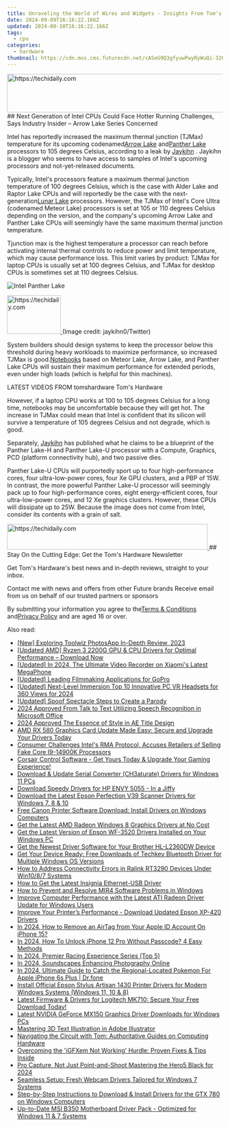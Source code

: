 ```yaml
---
title: Unraveling the World of Wires and Widgets - Insights From Tom's Resource Center
date: 2024-09-09T16:16:22.166Z
updated: 2024-09-10T16:16:22.166Z
tags:
  - cpu
categories:
  - hardware
thumbnail: https://cdn.mos.cms.futurecdn.net/cA5eG9Q3gfyuwPwyRyWuQi-320-80.jpg
---
```


<!-- affiliate ads begin -->
<a href="https://ephamedtechinc.pxf.io/c/5597632/2137208/26400" target="_top" id="2137208">
  <img src="//a.impactradius-go.com/display-ad/26400-2137208" border="0" alt="https://techidaily.com" width="728" height="90"/>
</a>
<img height="0" width="0" src="https://ephamedtechinc.pxf.io/i/5597632/2137208/26400" style="position:absolute;visibility:hidden;" border="0" />
<!-- affiliate ads end -->
## Next Generation of Intel CPUs Could Face Hotter Running Challenges, Says Industry Insider – Arrow Lake Series Concerned

Intel has reportedly increased the maximum thermal junction (TJMax) temperature for its upcoming codenamed[Arrow Lake](https://www.tomshardware.com/pc-components/cpus/intels-next-gen-desktop-cpus-have-leaked-arrow-lake-core-ultra-200-series-share-similar-core-counts-with-raptor-lake-refresh) and[Panther Lake](https://www.tomshardware.com/pc-components/cpus/intel-makes-a-big-ai-push-with-future-cpus-panther-lake-in-2025-will-double-the-ai-performance-over-arrow-lake-and-lunar-lake) processors to 105 degrees Celsius, according to a leak by [Jaykihn](https://x.com/jaykihn0/status/1812913340865474946) . Jaykihn is a blogger who seems to have access to samples of Intel's upcoming processors and not-yet-released documents.

 Typically, Intel's processors feature a maximum thermal junction temperature of 100 degrees Celsius, which is the case with Alder Lake and Raptor Lake CPUs and will reportedly be the case with the next-generation[Lunar Lake](https://www.tomshardware.com/pc-components/cpus/intel-unwraps-lunar-lake-architecture-up-to-68-ipc-gain-for-e-cores-16-ipc-gain-for-p-cores) processors. However, the TJMax of Intel's Core Ultra (codenamed Meteor Lake) processors is set at 105 or 110 degrees Celsius depending on the version, and the company's upcoming Arrow Lake and Panther Lake CPUs will seemingly have the same maximum thermal junction temperature.

 Tjunction max is the highest temperature a processor can reach before activating internal thermal controls to reduce power and limit temperature, which may cause performance loss. This limit varies by product: TJMax for laptop CPUs is usually set at 100 degrees Celsius, and TJMax for desktop CPUs is sometimes set at 110 degrees Celsius.

![Intel Panther Lake](https://cdn.mos.cms.futurecdn.net/BVbkSY2rYn2A9QhgANpAsd-320-80.jpg)

<!-- affiliate ads begin -->
<a href="https://aligracehair.sjv.io/c/5597632/2115927/19272" target="_top" id="2115927">
  <img src="//a.impactradius-go.com/display-ad/19272-2115927" border="0" alt="https://techidaily.com" width="125" height="90"/>
</a>
<img height="0" width="0" src="https://aligracehair.sjv.io/i/5597632/2115927/19272" style="position:absolute;visibility:hidden;" border="0" />
<!-- affiliate ads end -->
 (Image credit: jaykihn0/Twitter)

 System builders should design systems to keep the processor below this threshold during heavy workloads to maximize performance, so increased TJMax is good.[Notebooks](https://www.tomshardware.com/tag/notebooks) based on Meteor Lake, Arrow Lake, and Panther Lake CPUs will sustain their maximum performance for extended periods, even under high loads (which is helpful for thin machines).

 LATEST VIDEOS FROM tomshardware Tom's Hardware

 However, if a laptop CPU works at 100 to 105 degrees Celsius for a long time, notebooks may be uncomfortable because they will get hot. The increase in TJMax could mean that Intel is confident that its silicon will survive a temperature of 105 degrees Celsius and not degrade, which is good.

 Separately, [Jaykihn](https://x.com/jaykihn0/status/1812898063502938260) has published what he claims to be a blueprint of the Panther Lake-H and Panther Lake-U processor with a Compute, Graphics, PCD (platform connectivity hub), and two passive dies.

 Panther Lake-U CPUs will purportedly sport up to four high-performance cores, four ultra-low-power cores, four Xe GPU clusters, and a PBP of 15W. In contrast, the more powerful Panther Lake-U processor will seemingly pack up to four high-performance cores, eight energy-efficient cores, four ultra-low-power cores, and 12 Xe graphics clusters. However, these CPUs will dissipate up to 25W. Because the image does not come from Intel, consider its contents with a grain of salt.

<!-- affiliate ads begin -->
<a href="https://aligracehair.sjv.io/c/5597632/2135360/19272" target="_top" id="2135360">
  <img src="//a.impactradius-go.com/display-ad/19272-2135360" border="0" alt="https://techidaily.com" width="468" height="60"/>
</a>
<img height="0" width="0" src="https://aligracehair.sjv.io/i/5597632/2135360/19272" style="position:absolute;visibility:hidden;" border="0" />
<!-- affiliate ads end -->
## Stay On the Cutting Edge: Get the Tom's Hardware Newsletter

 Get Tom's Hardware's best news and in-depth reviews, straight to your inbox.

 Contact me with news and offers from other Future brands  Receive email from us on behalf of our trusted partners or sponsors

 By submitting your information you agree to the[Terms & Conditions](https://futureplc.com/terms-conditions/) and[Privacy Policy](https://futureplc.com/privacy-policy/) and are aged 16 or over.


<ins class="adsbygoogle"
     style="display:block"
     data-ad-format="autorelaxed"
     data-ad-client="ca-pub-7571918770474297"
     data-ad-slot="1223367746"></ins>



<ins class="adsbygoogle"
     style="display:block"
     data-ad-client="ca-pub-7571918770474297"
     data-ad-slot="8358498916"
     data-ad-format="auto"
     data-full-width-responsive="true"></ins>

<span class="atpl-alsoreadstyle">Also read:</span>
<div><ul>
<li><a href="https://some-knowledge.techidaily.com/new-exploring-toolwiz-photosapp-in-depth-review-2023/"><u>[New] Exploring Toolwiz PhotosApp In-Depth Review, 2023</u></a></li>
<li><a href="https://hardware-help.techidaily.com/updated-amd-ryzen-3-2200g-gpu-and-cpu-drivers-for-optimal-performance-download-now/"><u>[Updated AMD] Ryzen 3 2200G GPU & CPU Drivers for Optimal Performance – Download Now</u></a></li>
<li><a href="https://on-screen-recording.techidaily.com/updated-in-2024-the-ultimate-video-recorder-on-xiaomis-latest-megaphone/"><u>[Updated] In 2024, The Ultimate Video Recorder on Xiaomi's Latest MegaPhone</u></a></li>
<li><a href="https://extra-approaches.techidaily.com/updated-leading-filmmaking-applications-for-gopro/"><u>[Updated] Leading Filmmaking Applications for GoPro</u></a></li>
<li><a href="https://fox-direct.techidaily.com/updated-next-level-immersion-top-10-innovative-pc-vr-headsets-for-360-views-for-2024/"><u>[Updated] Next-Level Immersion  Top 10 Innovative PC VR Headsets for 360 Views for 2024</u></a></li>
<li><a href="https://facebook-record-videos.techidaily.com/updated-spoof-spectacle-steps-to-create-a-parody/"><u>[Updated] Spoof Spectacle  Steps to Create a Parody</u></a></li>
<li><a href="https://some-knowledge.techidaily.com/2024-approved-from-talk-to-text-utilizing-speech-recognition-in-microsoft-office/"><u>2024 Approved  From Talk to Text  Utilizing Speech Recognition in Microsoft Office</u></a></li>
<li><a href="https://article-tips.techidaily.com/2024-approved-the-essence-of-style-in-ae-title-design/"><u>2024 Approved  The Essence of Style in AE Title Design</u></a></li>
<li><a href="https://hardware-help.techidaily.com/amd-rx-580-graphics-card-update-made-easy-secure-and-upgrade-your-drivers-today/"><u>AMD RX 580 Graphics Card Update Made Easy: Secure and Upgrade Your Drivers Today</u></a></li>
<li><a href="https://hardware-help.techidaily.com/consumer-challenges-intels-rma-protocol-accuses-retailers-of-selling-fake-core-i9-14900k-processors/"><u>Consumer Challenges Intel's RMA Protocol, Accuses Retailers of Selling Fake Core I9-14900K Processors</u></a></li>
<li><a href="https://hardware-help.techidaily.com/1722977663540-corsair-control-software-get-yours-today-and-upgrade-your-gaming-experience/"><u>Corsair Control Software - Get Yours Today & Upgrade Your Gaming Experience!</u></a></li>
<li><a href="https://hardware-help.techidaily.com/download-and-update-serial-converter-ch3aturate-drivers-for-windows-11-pcs/"><u>Download & Update Serial Converter (CH3aturate) Drivers for Windows 11 PCs</u></a></li>
<li><a href="https://hardware-help.techidaily.com/1722975443384-download-speedy-drivers-for-hp-envy-5055-in-a-jiffy/"><u>Download Speedy Drivers for HP ENVY 5055 - In a Jiffy</u></a></li>
<li><a href="https://hardware-help.techidaily.com/download-the-latest-epson-perfection-v39-scanner-drivers-for-windows-7-8-and-10/"><u>Download the Latest Epson Perfection V39 Scanner Drivers for Windows 7, 8 & 10</u></a></li>
<li><a href="https://hardware-help.techidaily.com/free-canon-printer-software-download-install-drivers-on-windows-computers/"><u>Free Canon Printer Software Download: Install Drivers on Windows Computers</u></a></li>
<li><a href="https://hardware-help.techidaily.com/get-the-latest-amd-radeon-windows-8-graphics-drivers-at-no-cost/"><u>Get the Latest AMD Radeon Windows 8 Graphics Drivers at No Cost</u></a></li>
<li><a href="https://hardware-help.techidaily.com/get-the-latest-version-of-epson-wf-3520-drivers-installed-on-your-windows-pc/"><u>Get the Latest Version of Epson WF-3520 Drivers Installed on Your Windows PC</u></a></li>
<li><a href="https://hardware-help.techidaily.com/get-the-newest-driver-software-for-your-brother-hl-l2360dw-device/"><u>Get the Newest Driver Software for Your Brother HL-L2360DW Device</u></a></li>
<li><a href="https://hardware-help.techidaily.com/get-your-device-ready-free-downloads-of-techkey-bluetooth-driver-for-multiple-windows-os-versions/"><u>Get Your Device Ready: Free Downloads of Techkey Bluetooth Driver for Multiple Windows OS Versions</u></a></li>
<li><a href="https://hardware-help.techidaily.com/how-to-address-connectivity-errors-in-ralink-rt3290-devices-under-win1087-systems/"><u>How to Address Connectivity Errors in Ralink RT3290 Devices Under Win10/8/7 Systems</u></a></li>
<li><a href="https://hardware-help.techidaily.com/how-to-get-the-latest-insignia-ethernet-usb-driver/"><u>How to Get the Latest Insignia Ethernet-USB Driver</u></a></li>
<li><a href="https://program-issues.techidaily.com/how-to-prevent-and-resolve-mir4-software-problems-in-windows/"><u>How to Prevent and Resolve MIR4 Software Problems in Windows</u></a></li>
<li><a href="https://hardware-help.techidaily.com/improve-computer-performance-with-the-latest-ati-radeon-driver-update-for-windows-users/"><u>Improve Computer Performance with the Latest ATI Radeon Driver Update for Windows Users</u></a></li>
<li><a href="https://hardware-help.techidaily.com/improve-your-printers-performance-download-updated-epson-xp-420-drivers/"><u>Improve Your Printer’s Performance - Download Updated Epson XP-420 Drivers</u></a></li>
<li><a href="https://apple-account.techidaily.com/in-2024-how-to-remove-an-airtag-from-your-apple-id-account-on-iphone-15-by-drfone-ios/"><u>In 2024, How to Remove an AirTag from Your Apple ID Account On iPhone 15?</u></a></li>
<li><a href="https://ios-unlock.techidaily.com/in-2024-how-to-unlock-iphone-12-pro-without-passcode-4-easy-methods-by-drfone-ios/"><u>In 2024, How To Unlock iPhone 12 Pro Without Passcode? 4 Easy Methods</u></a></li>
<li><a href="https://screen-activity-recording.techidaily.com/in-2024-premier-racing-experience-series-top-5/"><u>In 2024, Premier Racing Experience Series (Top 5)</u></a></li>
<li><a href="https://extra-support.techidaily.com/in-2024-soundscapes-enhancing-photography-online/"><u>In 2024, Soundscapes Enhancing Photography Online</u></a></li>
<li><a href="https://ios-pokemon-go.techidaily.com/in-2024-ultimate-guide-to-catch-the-regional-located-pokemon-for-apple-iphone-6s-plus-drfone-by-drfone-virtual-ios/"><u>In 2024, Ultimate Guide to Catch the Regional-Located Pokemon For Apple iPhone 6s Plus | Dr.fone</u></a></li>
<li><a href="https://hardware-help.techidaily.com/install-official-epson-stylus-artisan-1430-printer-drivers-for-modern-windows-systems-windows-11-10-and-8/"><u>Install Official Epson Stylus Artisan 1430 Printer Drivers for Modern Windows Systems (Windows 11, 10 & 8)</u></a></li>
<li><a href="https://hardware-help.techidaily.com/latest-firmware-and-drivers-for-logitech-mk710-secure-your-free-download-today/"><u>Latest Firmware & Drivers for Logitech MK710: Secure Your Free Download Today!</u></a></li>
<li><a href="https://hardware-help.techidaily.com/latest-nvidia-geforce-mx150-graphics-driver-downloads-for-windows-pcs/"><u>Latest NVIDIA GeForce MX150 Graphics Driver Downloads for Windows PCs</u></a></li>
<li><a href="https://extra-information.techidaily.com/mastering-3d-text-illustration-in-adobe-illustrator/"><u>Mastering 3D Text Illustration in Adobe Illustrator</u></a></li>
<li><a href="https://hardware-help.techidaily.com/navigating-the-circuit-with-tom-authoritative-guides-on-computing-hardware/"><u>Navigating the Circuit with Tom: Authoritative Guides on Computing Hardware</u></a></li>
<li><a href="https://hardware-help.techidaily.com/overcoming-the-igfxem-not-working-hurdle-proven-fixes-and-tips-inside/"><u>Overcoming the 'iGFXem Not Working' Hurdle: Proven Fixes & Tips Inside</u></a></li>
<li><a href="https://extra-approaches.techidaily.com/pro-capture-not-just-point-and-shoot-mastering-the-hero5-black-for-2024/"><u>Pro Capture, Not Just Point-and-Shoot  Mastering the Hero5 Black for 2024</u></a></li>
<li><a href="https://hardware-help.techidaily.com/seamless-setup-fresh-webcam-drivers-tailored-for-windows-7-systems/"><u>Seamless Setup: Fresh Webcam Drivers Tailored for Windows 7 Systems</u></a></li>
<li><a href="https://hardware-help.techidaily.com/step-by-step-instructions-to-download-and-install-drivers-for-the-gtx-780-on-windows-computers/"><u>Step-by-Step Instructions to Download & Install Drivers for the GTX 780 on Windows Computers</u></a></li>
<li><a href="https://hardware-help.techidaily.com/up-to-date-msi-b350-motherboard-driver-pack-optimized-for-windows-11-and-7-systems/"><u>Up-to-Date MSI B350 Motherboard Driver Pack - Optimized for Windows 11 & 7 Systems</u></a></li>
</ul></div>
